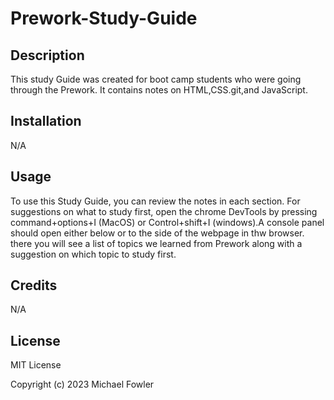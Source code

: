 # Prework-Study-Guide

## Description

This study Guide was created for boot camp students who were going through the Prework. It contains notes on HTML,CSS.git,and JavaScript.


## Installation

N/A

## Usage

To use this Study Guide, you can review the notes in each section. For suggestions on what to study first, open the chrome DevTools by pressing command+options+I (MacOS) or Control+shift+I (windows).A console panel should open either below or to the side of the webpage in thw browser. there you will see a list of topics we learned from Prework along with a suggestion on which topic to study first.

## Credits

N/A

## License

MIT License

Copyright (c) 2023 Michael Fowler

